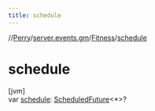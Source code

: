 ```yaml
---
title: schedule
---
```

//[Perry](../../../index.html)/[server.events.gm](../index.html)/[Fitness](index.html)/[schedule](schedule.html)



# schedule



[jvm]\
var [schedule](schedule.html): [ScheduledFuture](https://docs.oracle.com/javase/8/docs/api/java/util/concurrent/ScheduledFuture.html)<*>?





